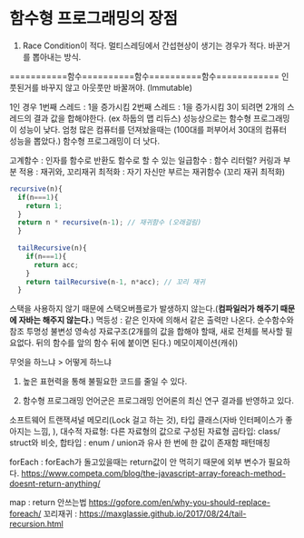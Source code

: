 # 함수형 프로그래밍의 장점
1. Race Condition이 적다.
멀티스레딩에서 간섭현상이 생기는 경우가 적다.
바꾼거를 뽑아내는 방식. 

===========함수==========함수==========함수============ 인풋된거를 바꾸지 않고 아웃풋만 바꿀꺼야. (Immutable)

1인 경우
1번째 스레드 : 1을 증가시킴
2번째 스레드 : 1을 증가시킴
3이 되려면 2개의 스레드의 결과 값을 합해야한다. (ex 하둡의 맵 리듀스)
성능상으로는 함수형 프로그래밍이 성능이 낮다.
엄청 많은 컴퓨터를 던져놨을때는 (100대를 퍼부어서 30대의 컴퓨터 성능을 뽑았다.) 함수형 프로그래밍이 더 낫다.

고계함수 : 인자를 함수로 반환도 함수로 할 수 있는
일급함수 : 함수 리터럴?
커링과 부분 적용 : 
재귀와, 꼬리재귀 최적화 : 자기 자신만 부르는 재귀함수 (꼬리 재귀 최적화)

```js
recursive(n){
  if(n===1){
    return 1;
  }
  return n * recursive(n-1); // 재귀함수 (오래걸림)
  }
  
  tailRecursive(n){
    if(n===1){
      return acc;
    }
    return tailRecursive(n-1, n*acc); // 꼬리 재귀
  }
```
스택을 사용하지 않기 때문에 스택오버플로가 발생하지 않는다.(**컴파일러가 해주기 때문에 자바는 해주지 않는다.**)
멱등성 : 같은 인자에 의해서 같은 출력만 나온다.
순수함수와 참조 투명성
불변성
영속성 자료구조(2개를의 값을 합해야 할때, 새로 전체를 복사할 필요없다. 뒤의 함수를 앞의 함수 뒤에 붙이면 된다.)
메모이제이션(캐쉬)


무엇을 하느냐 > 어떻게 하느냐



1. 높은 표현력을 통해 불필요한 코드를 줄일 수 있다.

2. 함수형 프로그래밍 언어군은 프로그래밍 언어론의 최신 연구 결과를 반영하고 있다.

소프트웨어 트랜잭셔널 메모리(Lock 걸고 하는 것), 타입 클래스(자바 인터페이스가 좋아지는 느낌, ), 
대수적 자료형: 다른 자료형의 값으로 구성된 자료형 곱타입: class/ struct와 비슷, 합타입 : enum / union과 유사 한 번에 한 값이 존재함
패턴매칭

forEach : forEach가 돌고있을때는 return값이 안 먹히기 때문에 외부 변수가 필요하다. https://www.competa.com/blog/the-javascript-array-foreach-method-doesnt-return-anything/

map : return 안쓰는법 https://gofore.com/en/why-you-should-replace-foreach/
꼬리재귀 : https://maxglassie.github.io/2017/08/24/tail-recursion.html

